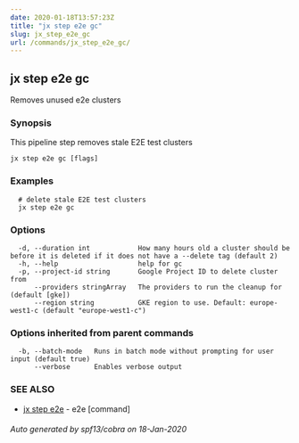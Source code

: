 ```yaml
---
date: 2020-01-18T13:57:23Z
title: "jx step e2e gc"
slug: jx_step_e2e_gc
url: /commands/jx_step_e2e_gc/
---
```

## jx step e2e gc

Removes unused e2e clusters

### Synopsis

This pipeline step removes stale E2E test clusters

```
jx step e2e gc [flags]
```

### Examples

```
  # delete stale E2E test clusters
  jx step e2e gc
```

### Options

```
  -d, --duration int            How many hours old a cluster should be before it is deleted if it does not have a --delete tag (default 2)
  -h, --help                    help for gc
  -p, --project-id string       Google Project ID to delete cluster from
      --providers stringArray   The providers to run the cleanup for (default [gke])
      --region string           GKE region to use. Default: europe-west1-c (default "europe-west1-c")
```

### Options inherited from parent commands

```
  -b, --batch-mode   Runs in batch mode without prompting for user input (default true)
      --verbose      Enables verbose output
```

### SEE ALSO

* [jx step e2e](/commands/jx_step_e2e/)	 - e2e [command]

###### Auto generated by spf13/cobra on 18-Jan-2020
